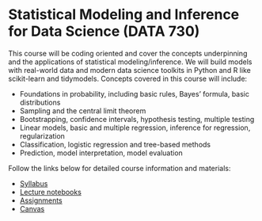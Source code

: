 # Statistical Modeling and Inference for Data Science (DATA 730)

This course will be coding oriented and cover the concepts underpinning and the applications of
statistical modeling/inference. We will build models with real-world data and modern data science
toolkits in Python and R like scikit-learn and tidymodels. Concepts covered in this course will include:
- Foundations in probability, including basic rules, Bayes’ formula, basic distributions
- Sampling and the central limit theorem
- Bootstrapping, confidence intervals, hypothesis testing, multiple testing
- Linear models, basic and multiple regression, inference for regression, regularization
- Classification, logistic regression and tree-based methods
- Prediction, model interpretation, model evaluation

Follow the links below for detailed course information and materials:

- [Syllabus](https://github.com/UNC-DATA-730/syllabus)
- [Lecture notebooks](https://github.com/UNC-DATA-730/lecture-notebooks)
- [Assignments](https://github.com/UNC-DATA-730/assignments)
- [Canvas](https://digitalcampus.instructure.com/courses/10480)
